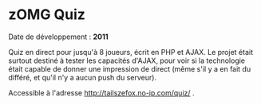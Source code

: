 zOMG Quiz
====

Date de développement : **2011**

Quiz en direct pour jusqu'à 8 joueurs, écrit en PHP et AJAX. Le projet était surtout destiné à tester les capacités d'AJAX, pour voir si la technologie était capable de donner une impression de direct (même s'il y a en fait du différé, et qu'il n'y a aucun push du serveur).

Accessible à l'adresse http://tailszefox.no-ip.com/quiz/ .